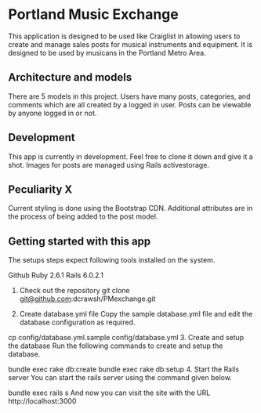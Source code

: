 # Portland Music Exchange

This application is designed to be used like Craiglist in allowing users to create and manage sales posts for musical instruments and equipment.  It is designed to be used by musicans in the Portland Metro Area.


## Architecture and models

There are 5 models in this project. Users have many posts, categories, and comments which are all created by a logged in user.  Posts can be viewable by anyone logged in or not.



## Development

This app is currently in development. Feel free to clone it down and give it a shot.  Images for posts are managed using Rails activestorage.


## Peculiarity X

Current styling is done using the Bootstrap CDN.  Additional attributes are in the process of being added to the post model.

## Getting started with this app

The setups steps expect following tools installed on the system.

Github
Ruby 2.6.1
Rails 6.0.2.1

1. Check out the repository
git clone git@github.com:dcrawsh/PMexchange.git

2. Create database.yml file
Copy the sample database.yml file and edit the database configuration as required.

cp config/database.yml.sample config/database.yml
3. Create and setup the database
Run the following commands to create and setup the database.

bundle exec rake db:create
bundle exec rake db:setup
4. Start the Rails server
You can start the rails server using the command given below.

bundle exec rails s
And now you can visit the site with the URL http://localhost:3000